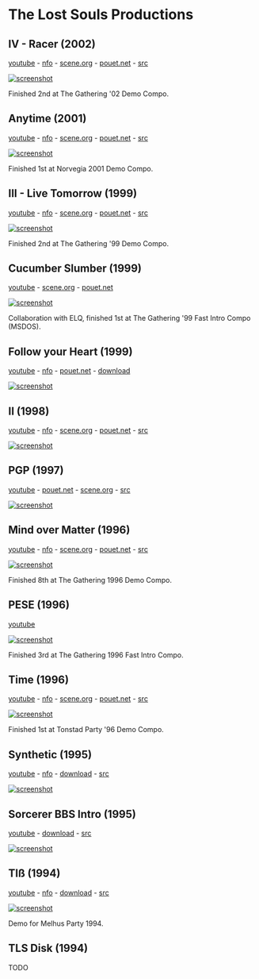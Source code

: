 # The Lost Souls Productions

## IV - Racer (2002)
[youtube](https://www.youtube.com/watch?v=mHV_oIYZyEg) - [nfo](https://github.com/the-lost-souls/IV/blob/master/src/racer.nfo) - 
[scene.org](https://files.scene.org/view/parties/2002/thegathering02/demo/iv_-_racer_by_tls.zip) - 
[pouet.net](http://www.pouet.net/prod.php?which=5555) - [src](https://github.com/the-lost-souls/IV)

[![screenshot](images/thumbnails/iv.jpg)](https://www.youtube.com/watch?v=mHV_oIYZyEg)

Finished 2nd at The Gathering '02 Demo Compo.


## Anytime (2001)
[youtube](https://www.youtube.com/watch?v=_ubBTbGcLv8) - [nfo](https://github.com/the-lost-souls/anytime/blob/master/src/anytime.nfo) - [scene.org](https://files.scene.org/view/parties/2001/norvegia01/demo/tls-anytime.zip) - [pouet.net](http://www.pouet.net/prod.php?which=4244) -
[src](https://github.com/the-lost-souls/anytime)

[![screenshot](images/thumbnails/anytime.jpg)](https://www.youtube.com/watch?v=_ubBTbGcLv8) 

Finished 1st at Norvegia 2001 Demo Compo.


## III - Live Tomorrow (1999)
[youtube](https://youtu.be/rMkFe3xxZmA) - [nfo](https://github.com/the-lost-souls/III/blob/master/src/TLS_III.NFO) - 
[scene.org](https://files.scene.org/view/parties/1999/thegathering99/demo/tls_iii.zip) - 
[pouet.net](http://www.pouet.net/prod.php?which=5919) - 
[src](https://github.com/the-lost-souls/III)

[![screenshot](images/thumbnails/III.jpg)](https://youtu.be/rMkFe3xxZmA)

Finished 2nd at The Gathering '99 Demo Compo.


## Cucumber Slumber (1999)
[youtube](https://youtu.be/ClB6vvaWzMg) - [scene.org](https://files.scene.org/view/parties/1999/thegathering99/wild/fast-intro/cucumber.zip) - [pouet.net](https://www.pouet.net/prod.php?which=81547)

[![screenshot](images/thumbnails/cucumber01.png)](https://youtu.be/ClB6vvaWzMg)

Collaboration with ELQ, finished 1st at The Gathering '99 Fast Intro Compo (MSDOS).

## Follow your Heart (1999)
[youtube](https://youtu.be/AAPkby4EDQY) - [nfo](https://github.com/the-lost-souls/follow-your-heart/blob/master/src/HEART.NFO) - [pouet.net](https://www.pouet.net/prod.php?which=81546) - [download](https://github.com/the-lost-souls/follow-your-heart/releases/download/final/tls_fyh.zip)

[![screenshot](images/thumbnails/FYH.jpg)](https://youtu.be/AAPkby4EDQY)


## II (1998)
[youtube](https://youtu.be/stSv0y_zg1o) - [nfo](https://github.com/the-lost-souls/II/blob/master/src/TLS_II.NFO) - 
[scene.org](https://files.scene.org/view/parties/1998/thegathering98/demo/tls_ii.zip) - [pouet.net](http://www.pouet.net/prod.php?which=5923) - [src](https://github.com/the-lost-souls/II)

[![screenshot](images/thumbnails/II.jpg)](https://youtu.be/stSv0y_zg1o)


## PGP (1997)
[youtube](https://youtu.be/Fg-FixaV6ws) - [pouet.net](http://www.pouet.net/prod.php?which=15848) - [scene.org](https://files.scene.org/view/mirrors/hornet/demos/1997/t/tls_pgp.zip) - [src](https://github.com/the-lost-souls/pgp)

[![screenshot](images/thumbnails/pgp.gif)](https://youtu.be/Fg-FixaV6ws)


## Mind over Matter (1996)
[youtube](https://youtu.be/UtopQ09WZ9c) - [nfo](https://github.com/the-lost-souls/mind-over-matter/blob/master/src/MOM.NFO) - [scene.org](https://files.scene.org/view/parties/1996/gathering96/demo/tls_mom.zip) - [pouet.net](http://www.pouet.net/prod.php?which=58683) - [src](https://github.com/the-lost-souls/mind-over-matter)

[![screenshot](images/thumbnails/mom02.png)](https://youtu.be/UtopQ09WZ9c)

Finished 8th at The Gathering 1996 Demo Compo.


## PESE (1996)
[youtube](https://youtu.be/OlRxaUWLNgU)

[![screenshot](images/thumbnails/pese01.png)](https://youtu.be/OlRxaUWLNgU)

Finished 3rd at The Gathering 1996 Fast Intro Compo.


## Time (1996)
[youtube](https://youtu.be/AyIQb7SAhP0) - [nfo](https://github.com/the-lost-souls/time/blob/master/src/TIME.NFO) - [scene.org](https://files.scene.org/view/parties/1996/tonstad96/demo/tls_time.zip) - [pouet.net](http://www.pouet.net/prod.php?which=58684) - [src](https://github.com/the-lost-souls/time)

[![screenshot](images/thumbnails/time01.png)](https://youtu.be/AyIQb7SAhP0)

Finished 1st at Tonstad Party '96 Demo Compo.


## Synthetic (1995)
[youtube](https://youtu.be/tJvQbS8wOok) - [nfo](https://github.com/the-lost-souls/synthetic/blob/master/src/TLS_SYN.TXT) - [download](https://github.com/the-lost-souls/synthetic/releases/download/final/SYN_TLS.ZIP) - [src](https://github.com/the-lost-souls/synthetic)

[![screenshot](images/thumbnails/synthetic.png)](https://youtu.be/tJvQbS8wOok)


## Sorcerer BBS Intro (1995)
[youtube](https://youtu.be/F_KWflqlF1g) - [download](https://github.com/the-lost-souls/sorcerer/releases/download/final/SORCERER.zip) - [src](https://github.com/the-lost-souls/sorcerer)

[![screenshot](images/thumbnails/sorcerer.png)](https://youtu.be/F_KWflqlF1g)


## TIß (1994)
[youtube](https://youtu.be/Qd8WPVmYhX8) - [nfo](https://github.com/the-lost-souls/TiB/blob/master/src/TLS.NFO) - 
[download](https://github.com/the-lost-souls/TiB/releases/download/final/tls_Tiss.ZIP) - [src](https://github.com/the-lost-souls/TiB)

[![screenshot](images/thumbnails/tib.png)](https://youtu.be/Qd8WPVmYhX8)

Demo for Melhus Party 1994.

## TLS Disk (1994)
TODO


